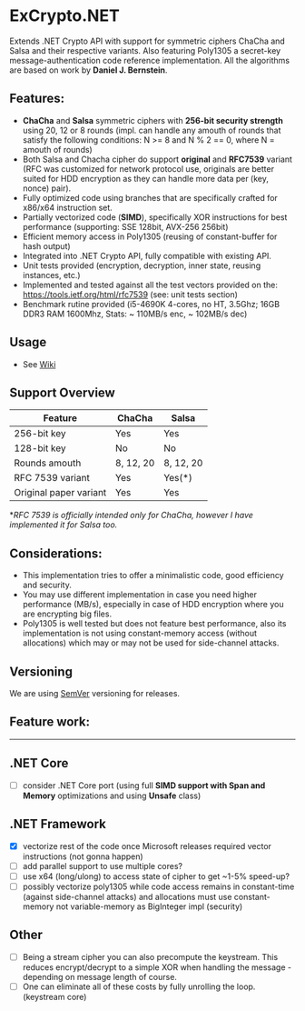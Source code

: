 # ExCrypto.NET
Extends .NET Crypto API with support for symmetric ciphers ChaCha and Salsa and their respective variants. Also featuring Poly1305 a secret-key message-authentication code reference implementation. All the algorithms are based on work by **Daniel J. Bernstein**.

Features:
---------
- **ChaCha** and **Salsa** symmetric ciphers with **256-bit security strength** using 20, 12 or 8 rounds (impl. can handle any amouth of rounds that satisfy the following conditions: N >= 8 and N % 2 == 0, where N = amouth of rounds)
- Both Salsa and Chacha cipher do support **original** and **RFC7539** variant (RFC was customized for network protocol use, originals are better suited for HDD encryption as they can handle more data per (key, nonce) pair).
- Fully optimized code using branches that are specifically crafted for x86/x64 instruction set.
- Partially vectorized code (**SIMD**), specifically XOR instructions for best performance (supporting: SSE 128bit, AVX-256 256bit)
- Efficient memory access in Poly1305 (reusing of constant-buffer for hash output)
- Integrated into .NET Crypto API, fully compatible with existing API.
- Unit tests provided (encryption, decryption, inner state, reusing instances, etc.)
- Implemented and tested against all the test vectors provided on the: https://tools.ietf.org/html/rfc7539 (see: unit tests section)
- Benchmark rutine provided (i5-4690K 4-cores, no HT, 3.5Ghz; 16GB DDR3 RAM 1600Mhz, Stats: ~ 110MB/s enc, ~ 102MB/s dec)

Usage
-----
- See [Wiki](https://github.com/xtremertx/ExCrypto.NET/wiki)

Support Overview
------------------

| Feature | ChaCha | Salsa |
| ------------- | ------------- | ------------- |
| 256-bit key | Yes | Yes |
| 128-bit key | No | No |
| Rounds amouth | 8, 12, 20 | 8, 12, 20 |
| RFC 7539 variant | Yes | Yes(\*) |
| Original paper variant | Yes | Yes |

\**RFC 7539 is officially intended only for ChaCha, however I have implemented it for Salsa too.* 

Considerations:
---------------
- This implementation tries to offer a minimalistic code, good efficiency and security.
- You may use different implementation in case you need higher performance (MB/s), especially in case of HDD encryption where you are encrypting big files.
- Poly1305 is well tested but does not feature best performance, also its implementation is not using constant-memory access (without allocations) which may or may not be used for side-channel attacks.


Versioning
----------
We are using [SemVer](https://semver.org/) versioning for releases.

Feature work:
-------------
***
.NET Core
----------
- [ ] consider .NET Core port (using full **SIMD support with Span and Memory** optimizations and using **Unsafe** class)

.NET Framework
----------------
- [x] vectorize rest of the code once Microsoft releases required vector instructions (not gonna happen)
- [ ] add parallel support to use multiple cores?
- [ ] use x64 (long/ulong) to access state of cipher to get ~1-5% speed-up?
- [ ] possibly vectorize poly1305 while code access remains in constant-time (against side-channel attacks) and allocations must use constant-memory not variable-memory as BigInteger impl (security)

Other
-----
- [ ] Being a stream cipher you can also precompute the keystream. This reduces encrypt/decrypt to a simple XOR when handling the message - depending on message length of course.
- [ ] One can eliminate all of these costs by fully unrolling the loop. (keystream core)
